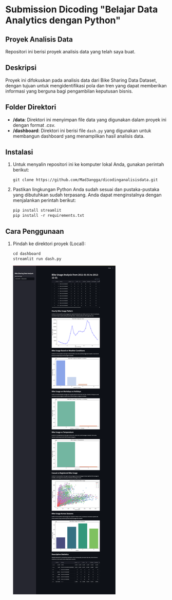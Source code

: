 # Submission Dicoding "Belajar Data Analytics dengan Python"

## Proyek Analisis Data

Repositori ini berisi proyek analisis data yang telah saya buat.

## Deskripsi

Proyek ini difokuskan pada analisis data dari Bike Sharing Data Dataset, dengan tujuan untuk mengidentifikasi pola dan tren yang dapat memberikan informasi yang berguna bagi pengambilan keputusan bisnis.

## Folder Direktori

- **/data**: Direktori ini menyimpan file data yang digunakan dalam proyek ini dengan format .csv.
- **/dashboard**: Direktori ini berisi file `dash.py` yang digunakan untuk membangun dashboard yang menampilkan hasil analisis data. 

## Instalasi

1. Untuk menyalin repositori ini ke komputer lokal Anda, gunakan perintah berikut:

   ```shell
   git clone https://github.com/Mad3angga/dicodinganalisisdata.git
   ```

2. Pastikan lingkungan Python Anda sudah sesuai dan pustaka-pustaka yang dibutuhkan sudah terpasang. Anda dapat menginstalnya dengan menjalankan perintah berikut:

   ```shell
   pip install streamlit
   pip install -r requirements.txt
   ```

## Cara Penggunaan

1. Pindah ke direktori proyek (Local):

   ```shell
   cd dashboard
   streamlit run dash.py
   ```
   
   <img src="./data/fullpage.png"></img>
